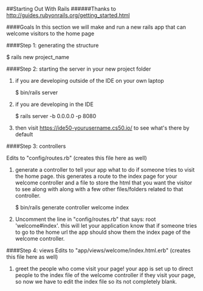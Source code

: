 ##Starting Out With Rails
######Thanks to http://guides.rubyonrails.org/getting_started.html

####Goals
In this section we will make and run a new rails app that can 
welcome visitors to the home page

####Step 1: generating the structure

   $ rails new project_name
   
####Step 2: starting the server in your new project folder
1. if you are developing outside of the IDE on your own laptop

   $ bin/rails server

2. if you are developing in the IDE

   $ rails server -b 0.0.0.0 -p 8080

3. then visit https://ide50-yourusername.cs50.io/ to see what's there by default

####Step 3: controllers

   Edits to "config/routes.rb" (creates this file here as well)  
   
1. generate a controller to tell your app what to do if someone tries to 
   visit the home page. this generates a route to the index page for your 
   welcome controller and a file to store the html that you want the visitor 
   to see along with along with a few other files/folders related 
   to that controller.

   $ bin/rails generate controller welcome index

2. Uncomment the line in "config/routes.rb" that says: root 'welcome#index'. 
   this will let your application know that if someone tries to go to the home 
   url the app should show them the index page of the welcome controller.

####Step 4: views
   Edits to "app/views/welcome/index.html.erb" (creates this file here as well)
1. greet the people who come visit your page! your app is set up to direct
   people to the index file of the welcome controller if they visit your page, 
   so now we have to edit the index file so its not completely blank.

